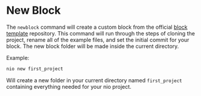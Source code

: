 # New Block

The `newblock` command will create a custom block from the official [block template](https;//github.com/nio-blocks/block_template) repository. This command will run through the steps of cloning the project, rename all of the example files, and set the initial commit for your block. The new block folder will be made inside the current directory.

Example:
```bash
nio new first_project
```
Will create a new folder in your current directory named `first_project` containing everything needed for your nio project.
